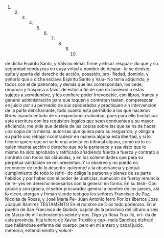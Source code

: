 1. 2. 3. 4. 5. 6. 7. 8. 9. 10.
de dicha Espíritu Santo, y Valvino elmas firme y eficaz resguar- do que y su seguridad conduzcas en cuya virtud a nombre de despar- te se desiste, quita y aparta del derecho de acción, posesión, pro- fiedad, dominio, y señorío que a dicha esclava Espíritu Santo y Valu-
No tenía adquirido, y todos con el de patronato, y demás que les correspondan, los cede, renuncia y traspasa a favor de estos a fin de que no tuviesen a estas sujetos a servidumbre, y les confiere poder
Irrevocable, con libros, franca y general administración para que toquen y contraten testen, comparezcan en juicio por su permedio de sus apoderados y practiquen sin intervencion de la parte del charrante, todo cuanto esta permitido a los que nacieron libres
usando entodo de su expontancia voluntad, pues para ello fomfalisca esta escritura con los requisitos legales que sean conduentes a su mayor eficiencia; me pide que deelele de las copias sobre las que se ha de hacer una copia de la misma.
autorizas que quiera para su resguardo; y obliga a su parte uno rebajar ncontradecir en manera alguna esta libertad, y si lo hiciere quiere que no se le orgi admita en tribunal alguno, como no lo es quien intenta acción o derecho que no le pertenece
y sea visto que lo mismo ha sido aprobado y ratificado añadiendo fuerza a fuerza y contrato a contrato con todos las cláusulas, y en los solemnidades que para su perpetua validación se re- presentan. Y lo observo y no puedo no reconocer de todo lo descrito.
quiérono/ a la observancia y pintual cumplimiento de todo lo refiri- do obliga la persona y bienes de su parte habidos y por haber con el poder de Justicias, sumución de fueroy renuncia de le- yes en derecho necesarios con la general en forma. En su testi-
Con gracia y con gracia, el señor procurador general a nombre de los jueces, así lo dicen, otorgan y firman siendo testigos los señores Francisco de Paz, Nicolás de Roxas, y José María Pe-
Juan Antonio ferro
Por los libertos Jose Joaquín Ramírez
TESTAMENTO
En el nombre de Dios todo poderoso. En el pueblo de San Francisco de Quibdo, capital de la provincia del cítraro a seis de Marzo de mil ochocientos veinte y dos. Digo yo Rosa Truxillo, orí- da de esta provincia, hija leñera de Xavier Truxillo y cap-
melá Sanchez disfrutó que hallándose enferma del cuerpo; pero en mi entero y cabal juicio, memoria, entendimiento y volunt-